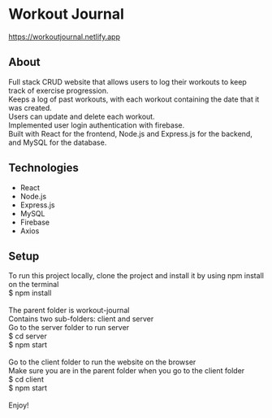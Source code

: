 # Workout Journal
https://workoutjournal.netlify.app


## About
Full stack CRUD website that allows users to log their workouts to keep track of exercise progression.\
Keeps a log of past workouts, with each workout containing the date that it was created.\
Users can update and delete each workout.\
Implemented user login authentication with firebase.\
Built with React for the frontend, Node.js and Express.js for the backend, and MySQL for the database.


## Technologies
* React
* Node.js
* Express.js
* MySQL
* Firebase
* Axios


## Setup
To run this project locally, clone the project and install it by using npm install on the terminal\
$ npm install\
\
The parent folder is workout-journal\
Contains two sub-folders: client and server\
Go to the server folder to run server\
$ cd server\
$ npm start\
\
Go to the client folder to run the website on the browser\
Make sure you are in the parent folder when you go to the client folder\
$ cd client\
$ npm start\
\
Enjoy!